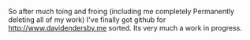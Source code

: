 So after much toing and froing (including me completely Permanently deleting all of my work) I've finally got github
for http://www.davidendersby.me sorted. Its very much a work in progress.
